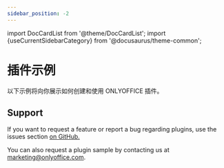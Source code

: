 ```yaml
---
sidebar_position: -2
---
```


import DocCardList from '@theme/DocCardList';
import {useCurrentSidebarCategory} from '@docusaurus/theme-common';

# 插件示例

以下示例将向你展示如何创建和使用 ONLYOFFICE 插件。

<DocCardList items={[...[...useCurrentSidebarCategory().items]]} />

## Support

If you want to request a feature or report a bug regarding plugins, use the issues section [on GitHub.](https://github.com/ONLYOFFICE/plugin-macros/issues)

You can also request a plugin sample by contacting us at [marketing@onlyoffice.com](mailto:marketing@onlyoffice.com).